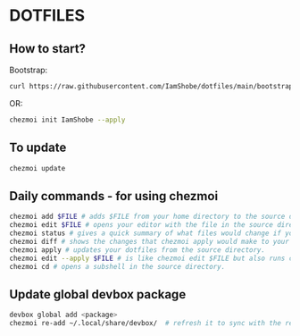 DOTFILES
========

## How to start?
Bootstrap:
```bash
curl https://raw.githubusercontent.com/IamShobe/dotfiles/main/bootstrap.sh | bash
```

OR:

```bash
chezmoi init IamShobe --apply
```

## To update
```bash
chezmoi update
```

## Daily commands - for using chezmoi
```bash
chezmoi add $FILE # adds $FILE from your home directory to the source directory.
chezmoi edit $FILE # opens your editor with the file in the source directory that corresponds to $FILE.
chezmoi status # gives a quick summary of what files would change if you ran chezmoi apply.
chezmoi diff # shows the changes that chezmoi apply would make to your home directory.
chezmoi apply # updates your dotfiles from the source directory.
chezmoi edit --apply $FILE # is like chezmoi edit $FILE but also runs chezmoi apply $FILE afterwards.
chezmoi cd # opens a subshell in the source directory.
```

## Update global devbox package
```bash
devbox global add <package>
chezmoi re-add ~/.local/share/devbox/  # refresh it to sync with the rest
```

